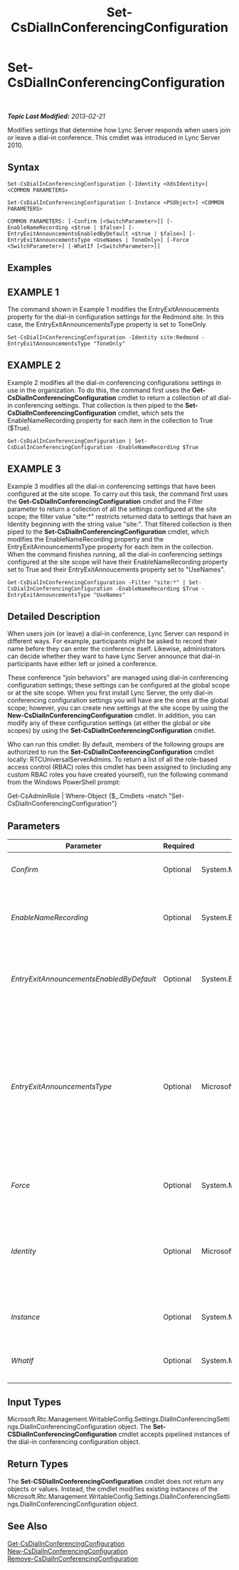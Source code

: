 ﻿---
title: Set-CsDialInConferencingConfiguration
TOCTitle: Set-CsDialInConferencingConfiguration
ms:assetid: 3300343f-c075-4b4f-aaa4-091dbf1fcd90
ms:mtpsurl: https://technet.microsoft.com/en-us/library/Gg425825(v=OCS.15)
ms:contentKeyID: 48183815
ms.date: 07/23/2014
mtps_version: v=OCS.15
---

<div data-xmlns="http://www.w3.org/1999/xhtml">

<div class="topic" data-xmlns="http://www.w3.org/1999/xhtml" data-msxsl="urn:schemas-microsoft-com:xslt" data-cs="http://msdn.microsoft.com/en-us/">

<div data-asp="http://msdn2.microsoft.com/asp">

# Set-CsDialInConferencingConfiguration

</div>

<div id="mainSection">

<div id="mainBody">

<span> </span>

_**Topic Last Modified:** 2013-02-21_

Modifies settings that determine how Lync Server responds when users join or leave a dial-in conference. This cmdlet was introduced in Lync Server 2010.

<div>

## Syntax

    Set-CsDialInConferencingConfiguration [-Identity <XdsIdentity>] <COMMON PARAMETERS>

    Set-CsDialInConferencingConfiguration [-Instance <PSObject>] <COMMON PARAMETERS>

    COMMON PARAMETERS: [-Confirm [<SwitchParameter>]] [-EnableNameRecording <$true | $false>] [-EntryExitAnnouncementsEnabledByDefault <$true | $false>] [-EntryExitAnnouncementsType <UseNames | ToneOnly>] [-Force <SwitchParameter>] [-WhatIf [<SwitchParameter>]]

</div>

<div>

## Examples

<div>

## EXAMPLE 1

The command shown in Example 1 modifies the EntryExitAnnoucements property for the dial-in configuration settings for the Redmond site. In this case, the EntryExitAnnouncementsType property is set to ToneOnly.

    Set-CsDialInConferencingConfiguration -Identity site:Redmond -EntryExitAnnouncementsType "ToneOnly"

</div>

<div>

## EXAMPLE 2

Example 2 modifies all the dial-in conferencing configurations settings in use in the organization. To do this, the command first uses the **Get-CsDialInConferencingConfiguration** cmdlet to return a collection of all dial-in conferencing settings. That collection is then piped to the **Set-CsDialInConferencingConfiguration** cmdlet, which sets the EnableNameRecording property for each item in the collection to True ($True).

    Get-CsDialInConferencingConfiguration | Set-CsDialInConferencingConfiguration -EnableNameRecording $True

</div>

<div>

## EXAMPLE 3

Example 3 modifies all the dial-in conferencing settings that have been configured at the site scope. To carry out this task, the command first uses the **Get-CsDialInConferencingConfiguration** cmdlet and the Filter parameter to return a collection of all the settings configured at the site scope; the filter value "site:\*" restricts returned data to settings that have an Identity beginning with the string value "site:". That filtered collection is then piped to the **Set-CsDialInConferencingConfiguration** cmdlet, which modifies the EnableNameRecording property and the EntryExitAnnouncementsType property for each item in the collection. When the command finishes running, all the dial-in conferencing settings configured at the site scope will have their EnableNameRecording property set to True and their EntryExitAnnoucements property set to "UseNames".

    Get-CsDialInConferencingConfiguration -Filter "site:*" | Set-CsDialInConferencingConfiguration -EnableNameRecording $True -EntryExitAnnouncementsType "UseNames"

</div>

</div>

<div>

## Detailed Description

When users join (or leave) a dial-in conference, Lync Server can respond in different ways. For example, participants might be asked to record their name before they can enter the conference itself. Likewise, administrators can decide whether they want to have Lync Server announce that dial-in participants have either left or joined a conference.

These conference "join behaviors" are managed using dial-in conferencing configuration settings; these settings can be configured at the global scope or at the site scope. When you first install Lync Server, the only dial-in conferencing configuration settings you will have are the ones at the global scope; however, you can create new settings at the site scope by using the **New-CsDialInConferencingConfiguration** cmdlet. In addition, you can modify any of these configuration settings (at either the global or site scopes) by using the **Set-CsDialInConferencingConfiguration** cmdlet.

Who can run this cmdlet: By default, members of the following groups are authorized to run the **Set-CsDialInConferencingConfiguration** cmdlet locally: RTCUniversalServerAdmins. To return a list of all the role-based access control (RBAC) roles this cmdlet has been assigned to (including any custom RBAC roles you have created yourself), run the following command from the Windows PowerShell prompt:

Get-CsAdminRole | Where-Object {$\_.Cmdlets –match "Set-CsDialInConferencingConfiguration"}

</div>

<div>

## Parameters


<table>
<colgroup>
<col style="width: 25%" />
<col style="width: 25%" />
<col style="width: 25%" />
<col style="width: 25%" />
</colgroup>
<thead>
<tr class="header">
<th>Parameter</th>
<th>Required</th>
<th>Type</th>
<th>Description</th>
</tr>
</thead>
<tbody>
<tr class="odd">
<td><p><em>Confirm</em></p></td>
<td><p>Optional</p></td>
<td><p>System.Management.Automation.SwitchParameter</p></td>
<td><p>Prompts you for confirmation before executing the command.</p></td>
</tr>
<tr class="even">
<td><p><em>EnableNameRecording</em></p></td>
<td><p>Optional</p></td>
<td><p>System.Boolean</p></td>
<td><p>Determines whether or not users are asked to record their name before entering the conference. Set to True to enable name recording; set to False to bypass name recording. The default value is True.</p></td>
</tr>
<tr class="odd">
<td><p><em>EntryExitAnnouncementsEnabledByDefault</em></p></td>
<td><p>Optional</p></td>
<td><p>System.Boolean</p></td>
<td><p>If set to True announcements will be played each time a participant enters or exits a conference. If set to False (the default value), entry and exit announcements will not be played.</p></td>
</tr>
<tr class="even">
<td><p><em>EntryExitAnnouncementsType</em></p></td>
<td><p>Optional</p></td>
<td><p>Microsoft.Rtc.Management.WritableConfig.Settings.DialInConferencingSettings.EntryExitAnnouncementsType</p></td>
<td><p>Indicates the action taken by the system any time a participant enters or leaves a conference. (Announcements are made only if the EntryExitAnnouncementsEnabledByDefault is set to True.) Valid values are:</p>
<p>UseNames. The person's name is announced any time her or she enters or leaves a conference (for example, &quot;Ken Myer is exiting the conference&quot;).</p>
<p>ToneOnly. A tone is played any time a participant enters or leaves a conference.</p>
<p>The default value is UseNames.</p></td>
</tr>
<tr class="odd">
<td><p><em>Force</em></p></td>
<td><p>Optional</p></td>
<td><p>System.Management.Automation.SwitchParameter</p></td>
<td><p>Suppresses the display of any non-fatal error message that might occur when running the command.</p></td>
</tr>
<tr class="even">
<td><p><em>Identity</em></p></td>
<td><p>Optional</p></td>
<td><p>Microsoft.Rtc.Management.Xds.XdsIdentity</p></td>
<td><p>Indicates the Identity of the dial-in conferencing configuration settings to be modified. To refer to the global settings, use this syntax: -Identity global. To refer to site settings, use syntax similar to this: -Identity site:Redmond. Note that you cannot use wildcards when specifying an Identity.</p></td>
</tr>
<tr class="odd">
<td><p><em>Instance</em></p></td>
<td><p>Optional</p></td>
<td><p>System.Management.Automation.PSObject</p></td>
<td><p>Allows you to pass a reference to an object to the cmdlet rather than set individual parameter values.</p></td>
</tr>
<tr class="even">
<td><p><em>WhatIf</em></p></td>
<td><p>Optional</p></td>
<td><p>System.Management.Automation.SwitchParameter</p></td>
<td><p>Describes what would happen if you executed the command without actually executing the command.</p></td>
</tr>
</tbody>
</table>


</div>

<div>

## Input Types

Microsoft.Rtc.Management.WritableConfig.Settings.DialInConferencingSettings.DialInConferencingConfiguration object. The **Set-CSDialInConferencingConfiguration** cmdlet accepts pipelined instances of the dial-in conferencing configuration object.

</div>

<div>

## Return Types

The **Set-CSDialInConferencingConfiguration** cmdlet does not return any objects or values. Instead, the cmdlet modifies existing instances of the Microsoft.Rtc.Management.WritableConfig.Settings.DialInConferencingSettings.DialInConferencingConfiguration object.

</div>

<div>

## See Also


[Get-CsDialInConferencingConfiguration](get-csdialinconferencingconfiguration.md)  
[New-CsDialInConferencingConfiguration](new-csdialinconferencingconfiguration.md)  
[Remove-CsDialInConferencingConfiguration](remove-csdialinconferencingconfiguration.md)  
  

</div>

</div>

<span> </span>

</div>

</div>

</div>

